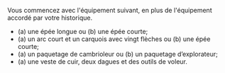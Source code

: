 ﻿---
id: class_cunning_fr.md#Équipement
name: Équipement
---

Vous commencez avec l'équipement suivant, en plus de l'équipement accordé par votre historique.

* (a) une épée longue ou (b) une épée courte;
* (a) un arc court et un carquois avec vingt flèches ou (b) une épée courte;
* (a) un paquetage de cambrioleur ou (b) un paquetage d’explorateur;
* (a) une veste de cuir, deux dagues et des outils de voleur.

